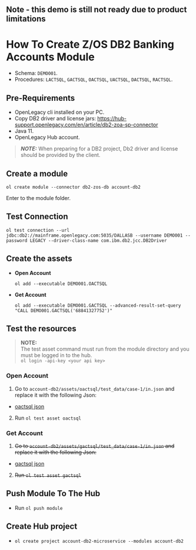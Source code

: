 ## Note - this demo is still not ready due to product limitations

# How To Create Z/OS DB2 Banking Accounts Module

- Schema: `DEMO001`.
- Procedures: `LACTSQL`, `GACTSQL`, `OACTSQL`, `UACTSQL`, `DACTSQL`, `RACTSQL`.

## Pre-Requirements

- OpenLegacy cli installed on your PC.
- Copy DB2 driver and license jars: https://hub-support.openlegacy.com/en/article/db2-zoa-sp-connector
- Java 11.
- OpenLegacy Hub account.

> **_NOTE:_**  When preparing for a DB2 project, Db2 driver and license should be provided by the client.

## Create a module

`ol create module --connector db2-zos-db account-db2`

Enter to the module folder.

## Test Connection


```
ol test connection --url jdbc:db2://mainframe.openlegacy.com:5035/DALLASB --username DEMO001 --password LEGACY --driver-class-name com.ibm.db2.jcc.DB2Driver
```

## Create the assets

- **Open Account**
  
  `ol add --executable DEMO001.OACTSQL`
 
- **Get Account**

  `ol add --executable DEMO001.GACTSQL --advanced-result-set-query "CALL DEMO001.GACTSQL('68841327752')"`


## Test the resources

> **NOTE:**  
> The test asset command must run from the module directory and you must be logged in to the hub.  
> `ol login -api-key <your api key>`

### Open Account

1.  Go to `account-db2/assets/oactsql/test_data/case-1/in.json` and replace it with the following Json:

- [oactsql json](https://github.com/openlegacy/openlegacy-hub-demos/blob/master/mainframe-db2/banking/resources/test-json/open-account.json)

2.  Run `ol test asset oactsql`

###  Get Account 

1.  <s> Go to `account-db2/assets/gactsql/test_data/case-1/in.json` and replace it with the following Json: </s>

- [gactsql json](https://github.com/openlegacy/openlegacy-hub-demos/blob/master/mainframe-db2/banking/resources/test-json/get-account.json)

2.  <s> Run `ol test asset gactsql` </s>

## Push Module To The Hub

- Run `ol push module`

## Create Hub project

- `ol create project account-db2-microservice --modules account-db2`
